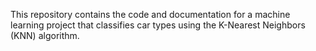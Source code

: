 This repository contains the code and documentation for a machine learning project that classifies car types using the K-Nearest Neighbors (KNN) algorithm. 
